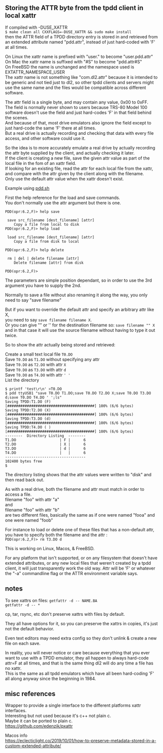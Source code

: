 ## Storing the ATTR byte from the tpdd client in local xattr

If compiled with -DUSE_XATTR  
`$ make clean all CXXFLAGS=-DUSE_XATTR && sudo make install`  
then the ATTR field of a TPDD directory entry is stored in and retrieved from an extended attribute named "pdd.attr", instead of just hard-coded with 'F' at all times.

On Linux the xattr name is prefixed with "user." to become "user.pdd.attr"  
On Mac the xattr name is suffixed with "#S" to become "pdd.attr#S"  
On FreeBSD the name is unchanged and the namespace used is EXTATTR_NAMESPACE_USER  
The xattr name is not something like "com.dl2.attr" because it is intended to be generic and not tied just to dl2, so other tpdd clients and servers might use the same name and the files would be compatible across different software.  

The attr field is a single byte, and may contain any value, 0x00 to 0xFF.  
The field is normally never shown to users because TRS-80 Model 100 software doesn't use the field and just hard-codes 'F' in that field behind the scenes.  
And because of that, most drive emulators also ignore the field except to just hard-code the same 'F' there at all times.  
But a real drive is actually recording and checking that data with every file access, and other software could use it.

So the idea is to more accurately emulate a real drive by actually recording the attr byte supplied by the client, and actually checking it later.  
If the client is creating a new file, save the given attr value as part of the local file in the fom of an xattr field.  
If looking for an existing file, read the attr for each local file from the xattr, and compare with the attr given by the client along with the filename.  
Only use the default attr value when the xattr doesn't exist.  

Example using [pdd.sh](https://github.com/bkw777/pdd.sh)

First the help reference for the load and save commands.  
You don't normally use the attr argument but there is one.

```
PDD(opr:6.2,F)> help save

 save src_filename [dest_filename] [attr]
    Copy a file from local to disk
PDD(opr:6.2,F)> help load

 load src_filename [dest_filename] [attr]
    Copy a file from disk to local

PDD(opr:6.2,F)> help delete

 rm | del | delete filename [attr]
    Delete filename [attr] from disk

PDD(opr:6.2,F)> 

```

The parameters are simple position dependant, so in order to use the 3rd argument you have to supply the 2nd.

Normally to save a file without also renaming it along the way, you only need to say "save filename"

But if you want to override the default attr and specify an arbitrary attr like X,  
you need to say `save filename filename X`.  
Or you can give "" or '' for the destination filename so: `save filename "" X`  
and in that case it will use the source filename without having to type it out twice.

So to show the attr actually being stored and retrieved:
  
 Create a small text local file `T0.DO`  
 Save `T0.DO` as `T1.DO` without specifying any attr  
 Save `T0.DO` as `T2.DO` with attr `X`  
 Save `T0.DO` as `T3.DO` with attr `d`  
 Save `T0.DO` as `T4.DO` with attr `' '`  
 List the directory

```
$ printf 'test\r\n' >T0.DO
$ pdd ttyUSB1 "save T0.DO T1.DO;save T0.DO T2.DO X;save T0.DO T3.DO d;save T0.DO T4.DO ' ';ls"
Saving TPDD:T1.DO (F)
[########################################] 100% (6/6 bytes)
Saving TPDD:T2.DO (X)
[########################################] 100% (6/6 bytes)
Saving TPDD:T3.DO (d)
[########################################] 100% (6/6 bytes)
Saving TPDD:T4.DO ( )
[########################################] 100% (6/6 bytes)
--------  Directory Listing  --------
T1.DO                    | F |      6
T2.DO                    | X |      6
T3.DO                    | d |      6
T4.DO                    |   |      6
-------------------------------------
102400 bytes free
$ 
```

The directory listing shows that the attr values were written to "disk" and then read back out.

As with a real drive, both the filename and attr must match in order to access a file.  
filename "foo" with attr "a"  
and  
filename "foo" with attr "b"  
are two different files, basically the same as if one were named "fooa" and one were named "foob"

For instance to load or delete one of these files that has a non-default attr, you have to specify both the filename and the attr :  
`PDD(opr:6.2,F)> rm T3.DO d`

This is working on Linux, Macos, & FreeBSD.

For any platform that isn't supported, or on any filesystem that doesn't have extended attributes, or any new local files that weren't created by a tpdd client, it will just transparently work the old way. Attr will be 'F' or whatever the "-a" commandline flag or the ATTR environment variable says.

## notes

To see xattrs on files:
`getfattr -d -- NAME.BA`  
`getfattr -d -- *`

cp, tar, rsync, etc don't preserve xattrs with files by default.  

They all have options for it, so you can preserve the xattrs in copies, it's just not the default behavior.

Even text editors may need extra config so they don't unlink & create a new file on each save.

In reality, you will never notice or care because everything that you ever want to use with a TPDD emulator, they all happen to always hard-code attr=F at all times, and that is the same thing dl2 will do any time a file has no xattr.  
This is the same as all tpdd emulators which have all been hard-coding 'F' all along anyway since the beginning in 1984.

## misc references
Wrapper to provide a single interface to the different platforms xattr interfaces.  
Interesting but not used because it's c++ not plain c.  
Maybe it can be ported to plain c.  
https://github.com/edenzik/pxattr

Macos info  
https://eclecticlight.co/2019/10/01/how-to-preserve-metadata-stored-in-a-custom-extended-attribute/

